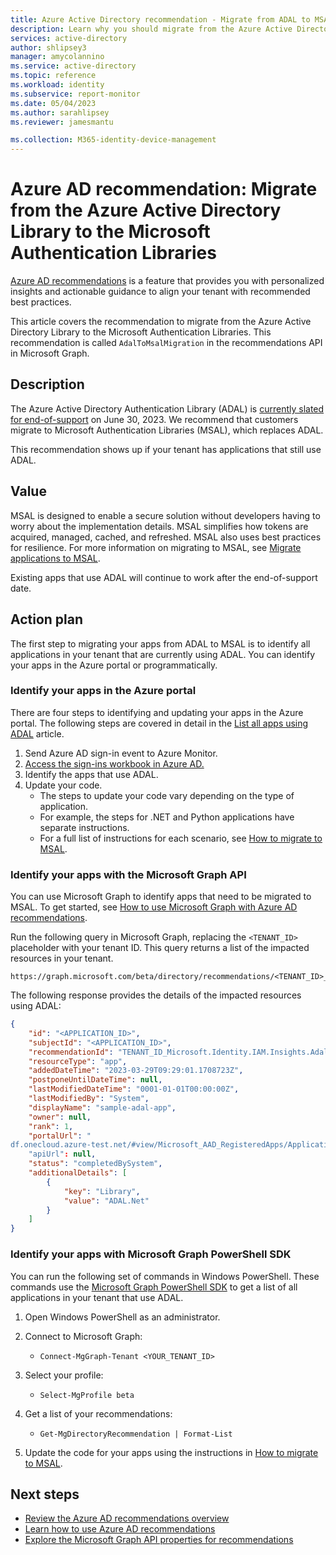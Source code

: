 ```yaml
---
title: Azure Active Directory recommendation - Migrate from ADAL to MSAL | Microsoft Docs
description: Learn why you should migrate from the Azure Active Directory Library to the Microsoft Authentication Libraries.
services: active-directory
author: shlipsey3
manager: amycolannino
ms.service: active-directory
ms.topic: reference
ms.workload: identity
ms.subservice: report-monitor
ms.date: 05/04/2023
ms.author: sarahlipsey
ms.reviewer: jamesmantu

ms.collection: M365-identity-device-management
---
```


# Azure AD recommendation: Migrate from the Azure Active Directory Library to the Microsoft Authentication Libraries

[Azure AD recommendations](overview-recommendations.md) is a feature that provides you with personalized insights and actionable guidance to align your tenant with recommended best practices.

This article covers the recommendation to migrate from the Azure Active Directory Library to the Microsoft Authentication Libraries. This recommendation is called `AdalToMsalMigration` in the recommendations API in Microsoft Graph. 

## Description

The Azure Active Directory Authentication Library (ADAL) is [currently slated for end-of-support](../fundamentals/whats-new.md#adal-end-of-support-announcement) on June 30, 2023. We recommend that customers migrate to Microsoft Authentication Libraries (MSAL), which replaces ADAL. 

This recommendation shows up if your tenant has applications that still use ADAL.

## Value 

MSAL is designed to enable a secure solution without developers having to worry about the implementation details. MSAL simplifies how tokens are acquired, managed, cached, and refreshed. MSAL also uses best practices for resilience. For more information on migrating to MSAL, see [Migrate applications to MSAL](../develop/msal-migration.md).

Existing apps that use ADAL will continue to work after the end-of-support date.

## Action plan

The first step to migrating your apps from ADAL to MSAL is to identify all applications in your tenant that are currently using ADAL. You can identify your apps in the Azure portal or programmatically.

### Identify your apps in the Azure portal

There are four steps to identifying and updating your apps in the Azure portal. The following steps are covered in detail in the [List all apps using ADAL](../develop/howto-get-list-of-all-active-directory-auth-library-apps.md) article. 

1. Send Azure AD sign-in event to Azure Monitor.
1. [Access the sign-ins workbook in Azure AD.](../develop/howto-get-list-of-all-active-directory-auth-library-apps.md)
1. Identify the apps that use ADAL.
1. Update your code.
    - The steps to update your code vary depending on the type of application.
    - For example, the steps for .NET and Python applications have separate instructions.
    - For a full list of instructions for each scenario, see [How to migrate to MSAL](../develop/msal-migration.md#how-to-migrate-to-msal).

### Identify your apps with the Microsoft Graph API

You can use Microsoft Graph to identify apps that need to be migrated to MSAL. To get started, see [How to use Microsoft Graph with Azure AD recommendations](howto-use-recommendations.md#how-to-use-microsoft-graph-with-azure-active-directory-recommendations).

Run the following query in Microsoft Graph, replacing the `<TENANT_ID>` placeholder with your tenant ID. This query returns a list of the impacted resources in your tenant.

```http
https://graph.microsoft.com/beta/directory/recommendations/<TENANT_ID>_Microsoft.Identity.IAM.Insights.AdalToMsalMigration/impactedResources
```

The following response provides the details of the impacted resources using ADAL:

```json
{
    "id": "<APPLICATION_ID>",
    "subjectId": "<APPLICATION_ID>",
    "recommendationId": "TENANT_ID_Microsoft.Identity.IAM.Insights.AdalToMsalMigration",
    "resourceType": "app",
    "addedDateTime": "2023-03-29T09:29:01.1708723Z",
    "postponeUntilDateTime": null,
    "lastModifiedDateTime": "0001-01-01T00:00:00Z",
    "lastModifiedBy": "System",
    "displayName": "sample-adal-app",
    "owner": null,
    "rank": 1,
    "portalUrl": "
df.onecloud.azure-test.net/#view/Microsoft_AAD_RegisteredApps/ApplicationMenuBlade/~/Branding/appId/{0}"
    "apiUrl": null,
    "status": "completedBySystem",
    "additionalDetails": [
        {
            "key": "Library",
            "value": "ADAL.Net"
        }
    ]
}
```

### Identify your apps with Microsoft Graph PowerShell SDK

You can run the following set of commands in Windows PowerShell. These commands use the [Microsoft Graph PowerShell SDK](/graph/powershell/installation) to get a list of all applications in your tenant that use ADAL.

1. Open Windows PowerShell as an administrator.

1. Connect to Microsoft Graph:
    - `Connect-MgGraph-Tenant <YOUR_TENANT_ID>`

1. Select your profile:
    - `Select-MgProfile beta`

1. Get a list of your recommendations:
    - `Get-MgDirectoryRecommendation | Format-List`

1. Update the code for your apps using the instructions in [How to migrate to MSAL](../develop/msal-migration.md#how-to-migrate-to-msal).

## Next steps

- [Review the Azure AD recommendations overview](overview-recommendations.md)
- [Learn how to use Azure AD recommendations](howto-use-recommendations.md)
- [Explore the Microsoft Graph API properties for recommendations](/graph/api/resources/recommendation)